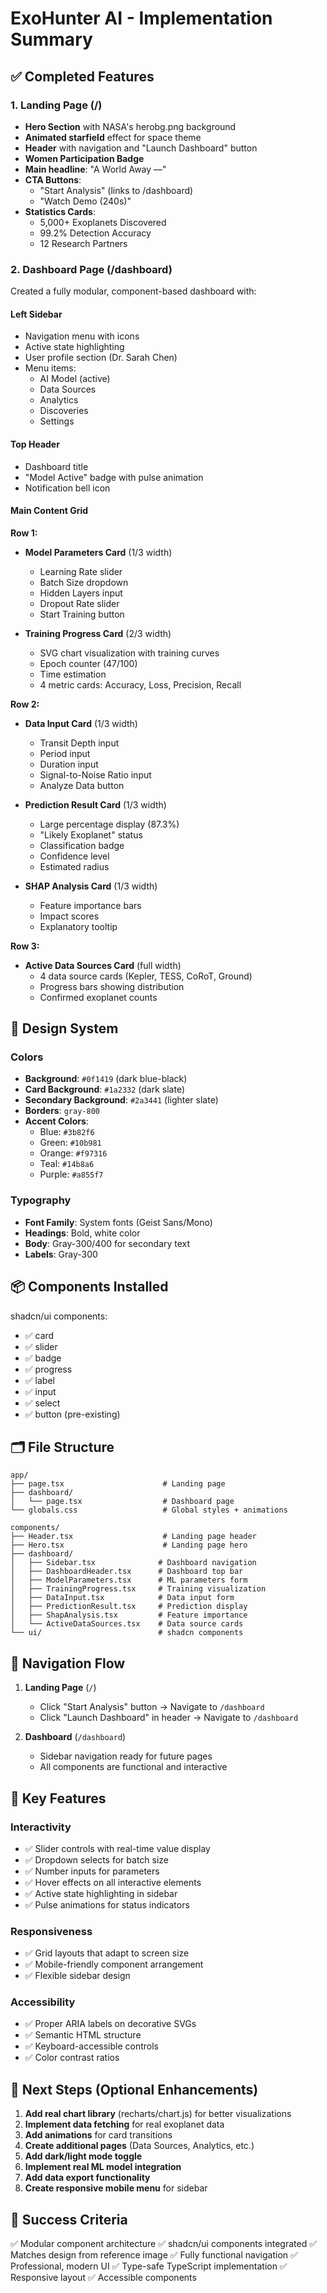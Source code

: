 # ExoHunter AI - Implementation Summary

## ✅ Completed Features

### 1. Landing Page (/)

- **Hero Section** with NASA's herobg.png background
- **Animated starfield** effect for space theme
- **Header** with navigation and "Launch Dashboard" button
- **Women Participation Badge**
- **Main headline**: "A World Away —"
- **CTA Buttons**:
  - "Start Analysis" (links to /dashboard)
  - "Watch Demo (240s)"
- **Statistics Cards**:
  - 5,000+ Exoplanets Discovered
  - 99.2% Detection Accuracy
  - 12 Research Partners

### 2. Dashboard Page (/dashboard)

Created a fully modular, component-based dashboard with:

#### Left Sidebar

- Navigation menu with icons
- Active state highlighting
- User profile section (Dr. Sarah Chen)
- Menu items:
  - AI Model (active)
  - Data Sources
  - Analytics
  - Discoveries
  - Settings

#### Top Header

- Dashboard title
- "Model Active" badge with pulse animation
- Notification bell icon

#### Main Content Grid

**Row 1:**

- **Model Parameters Card** (1/3 width)
  - Learning Rate slider
  - Batch Size dropdown
  - Hidden Layers input
  - Dropout Rate slider
  - Start Training button

- **Training Progress Card** (2/3 width)
  - SVG chart visualization with training curves
  - Epoch counter (47/100)
  - Time estimation
  - 4 metric cards: Accuracy, Loss, Precision, Recall

**Row 2:**

- **Data Input Card** (1/3 width)
  - Transit Depth input
  - Period input
  - Duration input
  - Signal-to-Noise Ratio input
  - Analyze Data button

- **Prediction Result Card** (1/3 width)
  - Large percentage display (87.3%)
  - "Likely Exoplanet" status
  - Classification badge
  - Confidence level
  - Estimated radius

- **SHAP Analysis Card** (1/3 width)
  - Feature importance bars
  - Impact scores
  - Explanatory tooltip

**Row 3:**

- **Active Data Sources Card** (full width)
  - 4 data source cards (Kepler, TESS, CoRoT, Ground)
  - Progress bars showing distribution
  - Confirmed exoplanet counts

## 🎨 Design System

### Colors

- **Background**: `#0f1419` (dark blue-black)
- **Card Background**: `#1a2332` (dark slate)
- **Secondary Background**: `#2a3441` (lighter slate)
- **Borders**: `gray-800`
- **Accent Colors**:
  - Blue: `#3b82f6`
  - Green: `#10b981`
  - Orange: `#f97316`
  - Teal: `#14b8a6`
  - Purple: `#a855f7`

### Typography

- **Font Family**: System fonts (Geist Sans/Mono)
- **Headings**: Bold, white color
- **Body**: Gray-300/400 for secondary text
- **Labels**: Gray-300

## 📦 Components Installed

shadcn/ui components:

- ✅ card
- ✅ slider
- ✅ badge
- ✅ progress
- ✅ label
- ✅ input
- ✅ select
- ✅ button (pre-existing)

## 🗂️ File Structure

```ascii
app/
├── page.tsx                      # Landing page
├── dashboard/
│   └── page.tsx                  # Dashboard page
└── globals.css                   # Global styles + animations

components/
├── Header.tsx                    # Landing page header
├── Hero.tsx                      # Landing page hero
├── dashboard/
│   ├── Sidebar.tsx              # Dashboard navigation
│   ├── DashboardHeader.tsx      # Dashboard top bar
│   ├── ModelParameters.tsx      # ML parameters form
│   ├── TrainingProgress.tsx     # Training visualization
│   ├── DataInput.tsx            # Data input form
│   ├── PredictionResult.tsx     # Prediction display
│   ├── ShapAnalysis.tsx         # Feature importance
│   └── ActiveDataSources.tsx    # Data source cards
└── ui/                          # shadcn components
```

## 🚀 Navigation Flow

1. **Landing Page** (`/`)
   - Click "Start Analysis" button → Navigate to `/dashboard`
   - Click "Launch Dashboard" in header → Navigate to `/dashboard`

2. **Dashboard** (`/dashboard`)
   - Sidebar navigation ready for future pages
   - All components are functional and interactive

## 🎯 Key Features

### Interactivity

- ✅ Slider controls with real-time value display
- ✅ Dropdown selects for batch size
- ✅ Number inputs for parameters
- ✅ Hover effects on all interactive elements
- ✅ Active state highlighting in sidebar
- ✅ Pulse animations for status indicators

### Responsiveness

- ✅ Grid layouts that adapt to screen size
- ✅ Mobile-friendly component arrangement
- ✅ Flexible sidebar design

### Accessibility

- ✅ Proper ARIA labels on decorative SVGs
- ✅ Semantic HTML structure
- ✅ Keyboard-accessible controls
- ✅ Color contrast ratios

## 🔄 Next Steps (Optional Enhancements)

1. **Add real chart library** (recharts/chart.js) for better visualizations
2. **Implement data fetching** for real exoplanet data
3. **Add animations** for card transitions
4. **Create additional pages** (Data Sources, Analytics, etc.)
5. **Add dark/light mode toggle**
6. **Implement real ML model integration**
7. **Add data export functionality**
8. **Create responsive mobile menu** for sidebar

## 🎉 Success Criteria

✅ Modular component architecture
✅ shadcn/ui components integrated
✅ Matches design from reference image
✅ Fully functional navigation
✅ Professional, modern UI
✅ Type-safe TypeScript implementation
✅ Responsive layout
✅ Accessible components
